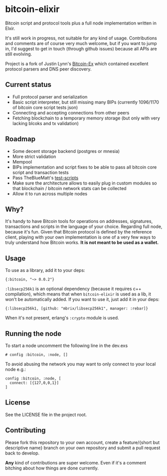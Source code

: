 # bitcoin-elixir

Bitcoin script and protocol tools plus a full node implementation written in Elxir.

It's still work in progress, not suitable for any kind of usage. Contributions and comments are of course very much welcome,
but if you want to jump in, I'd suggest to get in touch (through github issues) because all APIs are still evolving.

Project is a fork of Justin Lynn's [Bitcoin-Ex](https://github.com/justinlynn/bitcoin-ex) which contained excellent 
protocol parsers and DNS peer discovery.

## Current status

* Full protocol parser and serialization
* Basic script interpreter, but still missing many BIPs (currently 1096/1170 of bitcoin core script tests json)
* Connecting and accepting connections from other peers
* Fetching blockchain to a temporary memory storage (but only with very lacking blcoks and tx validation)

## Roadmap

* Some decent storage backend (postgres or mnesia)
* More strict validation
* Mempool
* BIPs implementation and script fixes to be able to pass all bitcoin core script and transaction tests
* Pass TheBlueMatt's [test-scripts](https://github.com/TheBlueMatt/test-scripts)
* Make sure the architecture allows to easily plug in custom modules so that blockchain / bitcoin network stats can be collected
* Allow it to run across multiple nodes

## Why?

It's handy to have Bitcoin tools for operations on addresses, signatures, transactions and scripts in the language of your choice.
Regarding full node, because it's fun. Given that Bitcoin protocol is defined by the reference client, playing with your
own implementation is one of a very few ways to truly understand how Bitcoin works. **It is not meant to be used as a wallet.**

## Usage

To use as a library, add it to your deps:

    {:bitcoin, "~> 0.0.2"}

`:libsecp256k1` is an optional dependency (because it requires c++ compilation), which means that when `bitcoin-elixir`
is used as a lib, it won't be automatically added. If you want to use it, just add it in your deps:

    {:libsecp256k1, [github: "mbrix/libsecp256k1", manager: :rebar]}

When it's not present, erlang's `:crypto` module is used.

## Running the node

To start a node uncomment the following line in the dev.exs

    # config :bitcoin, :node, []

To avoid abusing the network you may want to only connect to your local node e.g.:

    config :bitcoin, :node, [
      connect: [{127,0,0,1}]
    ]

## License

See the LICENSE file in the project root.

## Contributing

Please fork this repository to your own account, create a feature/{short but descriptive name} branch on your own
repository and submit a pull request back to develop.

**Any** kind of contributions are super welcome. Even if it's a comment bitching about how things are done currently.



